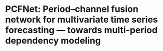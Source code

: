 # PCFNet: Period–channel fusion network for multivariate time series forecasting — towards multi-period dependency modeling

